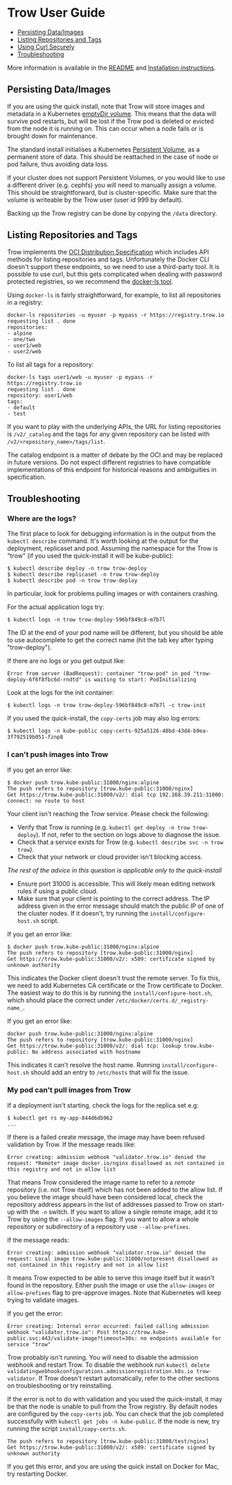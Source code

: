 # Trow User Guide

 * [Persisting Data/Images](#persisting-dataimages)
 * [Listing Repositories and Tags](#listing-repositories-and-tags)
 * [Using Curl Securely](#using-curl-securely)
 * [Troubleshooting](#troubleshooting)

More information is available in the [README](../README.md) and [Installation
instructions](../install/INSTALL.md).

## Persisting Data/Images

If you are using the quick install, note that Trow will store images and metadata in a Kubernetes
[emptyDir volume](https://kubernetes.io/docs/concepts/storage/volumes/#emptydir). This means that
the data will survive pod restarts, but will be lost if the Trow pod is deleted or evicted from the
node it is running on. This can occur when a node fails or is brought down for maintenance.

The standard install initialises a Kubernetes [Persistent
Volume](https://kubernetes.io/docs/concepts/storage/persistent-volumes/), as a permanent store of
data. This should be reattached in the case of node or pod failure, thus avoiding data loss.

If your cluster does not support Persistent Volumes, or you would like to use a different driver
(e.g. cephfs) you will need to manually assign a volume. This should be straightforward, but is
cluster-specific. Make sure that the volume is writeable by the Trow user (user id 999 by
default).

Backing up the Trow registry can be done by copying the `/data` directory. 

## Listing Repositories and Tags

Trow implements the [OCI Distribution
Specification](https://github.com/opencontainers/distribution-spec/blob/master/spec.md) which
includes API methods for listing repositories and tags. Unfortunately the Docker CLI doesn't support
these endpoints, so we need to use a third-party tool. It is possible to use curl, but this gets
complicated when dealing with password protected registries, so we recommend the [docker-ls
tool](https://github.com/mayflower/docker-ls).

Using `docker-ls` is fairly straightforward, for example, to list all repositories in a registry:

```
docker-ls repositories -u myuser -p mypass -r https://registry.trow.io
requesting list . done
repositories:
- alpine
- one/two
- user1/web
- user2/web
```

To list all tags for a repository:

```
docker-ls tags user1/web -u myuser -p mypass -r https://registry.trow.io
requesting list . done
repository: user1/web
tags:
- default
- test
```

If you want to play with the underlying APIs, the URL for listing repositories is `/v2/_catalog` and
the tags for any given repository can be listed with `/v2/<repository_name>/tags/list`.

The catalog endpoint is a matter of debate by the OCI and may be replaced in future versions.  Do
not expect different registries to have compatible implementations of this endpoint for historical
reasons and ambiguities in specification.

## Troubleshooting

### Where are the logs?

The first place to look for debugging information is in the output from the
`kubectl describe` command. It's worth looking at the output for the deployment,
replicaset and pod. Assuming the namespace for the Trow is "trow" (if you used the quick-install it
will be kube-public):

```
$ kubectl describe deploy -n trow trow-deploy
$ kubectl describe replicaset -n trow trow-deploy
$ kubectl describe pod -n trow trow-deploy
```

In particular, look for problems pulling images or with containers crashing.

For the actual application logs try:

```
$ kubectl logs -n trow trow-deploy-596bf849c8-m7b7l
```

The ID at the end of your pod name will be different, but you should be able to
use autocomplete to get the correct name (hit the tab key after typing
"trow-deploy").

If there are no logs or you get output like: 

```
Error from server (BadRequest): container "trow-pod" in pod "trow-deploy-6f6f8fbc6d-rndtd" is waiting to start: PodInitializing
```

Look at the logs for the init container:

```
$ kubectl logs -n trow trow-deploy-596bf849c8-m7b7l -c trow-init
```

If you used the quick-install, the `copy-certs` job may also log errors:

```
$ kubectl logs -n kube-public copy-certs-925a5126-48bd-43d4-b9ea-3f792519b051-fznp8
```

### I can't push images into Trow

If you get an error like:

```
$ docker push trow.kube-public:31000/nginx:alpine
The push refers to repository [trow.kube-public:31000/nginx]
Get https://trow.kube-public:31000/v2/: dial tcp 192.168.39.211:31000: connect: no route to host
```

Your client isn't reaching the Trow service. Please check the following:

 - Verify that Trow is running (e.g. `kubectl get deploy -n trow
   trow-deploy`). If not, refer to the section on logs above to diagnose the
   issue. 
 - Check that a service exists for Trow (e.g. `kubectl describe svc -n
   trow trow`). 
 - Check that your network or cloud provider isn't blocking access. 

_The rest of the advice in this question is applicable only to the quick-install_

 - Ensure port 31000 is accessible. This will likely mean editing network rules if using a public
   cloud.
 - Make sure that your client is pointing to the correct address. The IP address given in the error
   message should match the public IP of one of the cluster nodes. If it doesn't, try running the
   `install/configure-host.sh` script.

If you get an error like:

```
$ docker push trow.kube-public:31000/nginx:alpine
The push refers to repository [trow.kube-public:31000/nginx]
Get https://trow.kube-public:31000/v2/: x509: certificate signed by unknown authority
```

This indicates the Docker client doesn't trust the remote server. To fix this,
we need to add Kubernetes CA certificate or the Trow certificate to Docker. The
easiest way to do this is by running the `install/configure-host.sh`, which
should place the correct under `/etc/docker/certs.d/_registry-name_`.  

If you get an error like:

```
docker push trow.kube-public:31000/nginx:alpine
The push refers to repository [trow.kube-public:31000/nginx]
Get https://trow.kube-public:31000/v2/: dial tcp: lookup trow.kube-public: No address associated with hostname
```

This indicates it can't resolve the host name. Running `install/configure-host.sh` should add an entry to `/etc/hosts` that will fix the issue.

### My pod can't pull images from Trow

If a deployment isn't starting, check the logs for the replica set e.g:

```
$ kubectl get rs my-app-844d6db962
...
```

If there is a failed create message, the image may have been refused validation by Trow. If the message reads like:

```
Error creating: admission webhook "validator.trow.io" denied the request: *Remote* image docker.io/nginx disallowed as not contained in this registry and not in allow list
```

That means Trow considered the image name to refer to a _remote_ repository (i.e. not Trow itself)
which has not been added to the allow list. If you believe the image should have been considered
local, check the repository address appears in the list of addresses passed to Trow on start-up with
the `-n` switch. If you want to allow a single remote image, add it to Trow by using the
`--allow-images` flag. If you want to allow a whole repository or subdirectory of a repository use
`--allow-prefixes`.

If the message reads:

```
Error creating: admission webhook "validator.trow.io" denied the request: Local image trow.kube-public:31000/notpresent disallowed as not contained in this registry and not in allow list
```

It means Trow expected to be able to serve this image itself but it wasn't found in the repository.
Either push the image or use the `allow-images` or `allow-prefixes` flag to pre-approve images. Note
that Kubernetes will keep trying to validate images.

If you get the error:

```
Error creating: Internal error occurred: failed calling admission webhook "validator.trow.io": Post https://trow.kube-public.svc:443/validate-image?timeout=30s: no endpoints available for service "trow"
```

Trow probably isn't running. You will need to disable the admission webhook and restart Trow. To
disable the webhook run `kubectl delete validatingwebhookconfigurations.admissionregistration.k8s.io
trow-validator`. If Trow doesn't restart automatically, refer to the other sections on
troubleshooting or try reinstalling.

If the error is not to do with validation and you used the quick-install, it may be that the node is
unable to pull from the Trow registry. By default nodes are configured by the `copy-certs` job. You
can check that the job completed successfully with `kubectl get jobs -n kube-public`. If the node is
new, try running the script `install/copy-certs.sh`.


```
The push refers to repository [trow.kube-public:31000/test/nginx]
Get https://trow.kube-public:31000/v2/: x509: certificate signed by unknown authority
```

If you get this error, and you are using the quick install on Docker for Mac, try restarting Docker.
